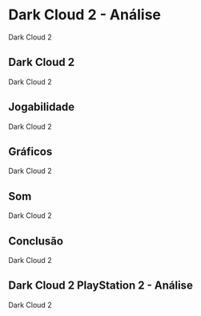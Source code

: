 ---
---

# Dark Cloud 2 - Análise

Dark Cloud 2

## Dark Cloud 2

Dark Cloud 2

## Jogabilidade

Dark Cloud 2

## Gráficos

Dark Cloud 2

## Som

Dark Cloud 2

## Conclusão

Dark Cloud 2

## Dark Cloud 2 PlayStation 2 - Análise

Dark Cloud 2
